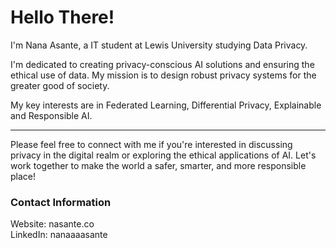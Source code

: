 # Hello There!

I'm Nana Asante, a IT student at Lewis University studying Data Privacy.

I'm dedicated to creating privacy-conscious AI solutions and ensuring the ethical use of data. My mission is to design robust privacy systems for the greater good of society.

My key interests are in Federated Learning, Differential Privacy, Explainable and Responsible AI.

---

Please feel free to connect with me if you're interested in discussing privacy in the digital realm or exploring the ethical applications of AI. Let's work together to make the world a safer, smarter, and more responsible place!

### Contact Information
Website: nasante.co <br>
LinkedIn: nanaaaasante



<!--
**asanteanana/asanteanana** is a ✨ _special_ ✨ repository because its `README.md` (this file) appears on your GitHub profile.

Here are some ideas to get you started:

- 🔭 I’m currently working on ...
- 🌱 I’m currently learning ...
- 👯 I’m looking to collaborate on ...
- 🤔 I’m looking for help with ...
- 💬 Ask me about ...
- 📫 How to reach me: ...
- 😄 Pronouns: ...
- ⚡ Fun fact: ...
-->

